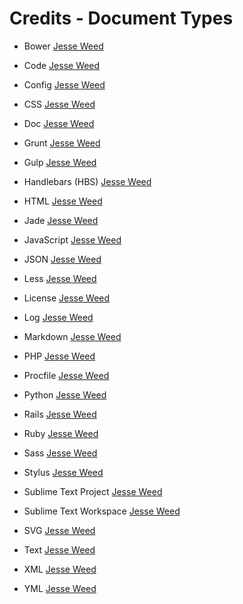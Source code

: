 # Credits - Document Types

* Bower [Jesse Weed](https://github.com/jesseweed)

* Code [Jesse Weed](https://github.com/jesseweed)

* Config [Jesse Weed](https://github.com/jesseweed)

* CSS [Jesse Weed](https://github.com/jesseweed)

* Doc [Jesse Weed](https://github.com/jesseweed)

* Grunt [Jesse Weed](https://github.com/jesseweed)

* Gulp [Jesse Weed](https://github.com/jesseweed)

* Handlebars (HBS) [Jesse Weed](https://github.com/jesseweed)

* HTML [Jesse Weed](https://github.com/jesseweed)

* Jade [Jesse Weed](https://github.com/jesseweed)

* JavaScript [Jesse Weed](https://github.com/jesseweed)

* JSON [Jesse Weed](https://github.com/jesseweed)

* Less [Jesse Weed](https://github.com/jesseweed)

* License [Jesse Weed](https://github.com/jesseweed)

* Log [Jesse Weed](https://github.com/jesseweed)

* Markdown [Jesse Weed](https://github.com/jesseweed)

* PHP [Jesse Weed](https://github.com/jesseweed)

* Procfile [Jesse Weed](https://github.com/jesseweed)

* Python [Jesse Weed](https://github.com/jesseweed)

* Rails [Jesse Weed](https://github.com/jesseweed)

* Ruby [Jesse Weed](https://github.com/jesseweed)

* Sass [Jesse Weed](https://github.com/jesseweed)

* Stylus [Jesse Weed](https://github.com/jesseweed)

* Sublime Text Project [Jesse Weed](https://github.com/jesseweed)

* Sublime Text Workspace [Jesse Weed](https://github.com/jesseweed)

* SVG [Jesse Weed](https://github.com/jesseweed)

* Text [Jesse Weed](https://github.com/jesseweed)

* XML [Jesse Weed](https://github.com/jesseweed)

* YML [Jesse Weed](https://github.com/jesseweed)